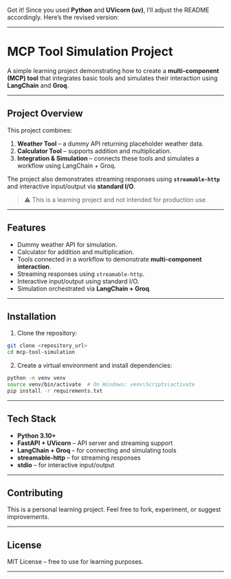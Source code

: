 Got it! Since you used **Python** and **UVicorn (uv)**, I’ll adjust the README accordingly. Here’s the revised version:

---

# MCP Tool Simulation Project

A simple learning project demonstrating how to create a **multi-component (MCP) tool** that integrates basic tools and simulates their interaction using **LangChain** and **Groq**.

---

## Project Overview

This project combines:

1. **Weather Tool** – a dummy API returning placeholder weather data.
2. **Calculator Tool** – supports addition and multiplication.
3. **Integration & Simulation** – connects these tools and simulates a workflow using LangChain + Groq.

The project also demonstrates streaming responses using **`streamable-http`** and interactive input/output via **standard I/O**.

> ⚠️ This is a learning project and not intended for production use.

---

## Features

* Dummy weather API for simulation.
* Calculator for addition and multiplication.
* Tools connected in a workflow to demonstrate **multi-component interaction**.
* Streaming responses using `streamable-http`.
* Interactive input/output using standard I/O.
* Simulation orchestrated via **LangChain + Groq**.

---

## Installation

1. Clone the repository:

```bash
git clone <repository_url>
cd mcp-tool-simulation
```

2. Create a virtual environment and install dependencies:

```bash
python -m venv venv
source venv/bin/activate  # On Windows: venv\Scripts\activate
pip install -r requirements.txt
```

---


## Tech Stack

* **Python 3.10+**
* **FastAPI + UVicorn** – API server and streaming support
* **LangChain + Groq** – for connecting and simulating tools
* **streamable-http** – for streaming responses
* **stdio** – for interactive input/output

---

## Contributing

This is a personal learning project. Feel free to fork, experiment, or suggest improvements.

---

## License

MIT License – free to use for learning purposes.

---
